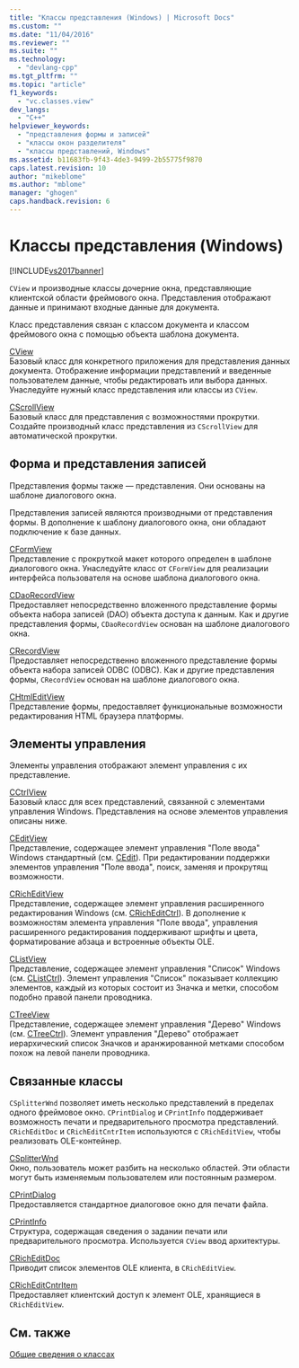 ```yaml
---
title: "Классы представления (Windows) | Microsoft Docs"
ms.custom: ""
ms.date: "11/04/2016"
ms.reviewer: ""
ms.suite: ""
ms.technology: 
  - "devlang-cpp"
ms.tgt_pltfrm: ""
ms.topic: "article"
f1_keywords: 
  - "vc.classes.view"
dev_langs: 
  - "C++"
helpviewer_keywords: 
  - "представления формы и записей"
  - "классы окон разделителя"
  - "классы представлений, Windows"
ms.assetid: b11683fb-9f43-4de3-9499-2b55775f9870
caps.latest.revision: 10
author: "mikeblome"
ms.author: "mblome"
manager: "ghogen"
caps.handback.revision: 6
---
```

# Классы представления (Windows)
[!INCLUDE[vs2017banner](../assembler/inline/includes/vs2017banner.md)]

`CView` и производные классы дочерние окна, представляющие клиентской области фреймового окна.  Представления отображают данные и принимают входные данные для документа.  
  
 Класс представления связан с классом документа и классом фреймового окна с помощью объекта шаблона документа.  
  
 [CView](../Topic/CView%20Class.md)  
 Базовый класс для конкретного приложения для представления данных документа.  Отображение информации представлений и введенные пользователем данные, чтобы редактировать или выбора данных.  Унаследуйте нужный класс представления или классы из `CView`.  
  
 [CScrollView](../mfc/reference/cscrollview-class.md)  
 Базовый класс для представления с возможностями прокрутки.  Создайте производный класс представления из `CScrollView` для автоматической прокрутки.  
  
## Форма и представления записей  
 Представления формы также — представления.  Они основаны на шаблоне диалогового окна.  
  
 Представления записей являются производными от представления формы.  В дополнение к шаблону диалогового окна, они обладают подключение к базе данных.  
  
 [CFormView](../mfc/reference/cformview-class.md)  
 Представление с прокруткой макет которого определен в шаблоне диалогового окна.  Унаследуйте класс от `CFormView` для реализации интерфейса пользователя на основе шаблона диалогового окна.  
  
 [CDaoRecordView](../mfc/reference/cdaorecordview-class.md)  
 Предоставляет непосредственно вложенного представление формы объекта набора записей \(DAO\) объекта доступа к данным.  Как и другие представления формы, `CDaoRecordView` основан на шаблоне диалогового окна.  
  
 [CRecordView](../mfc/reference/crecordview-class.md)  
 Предоставляет непосредственно вложенного представление формы объекта набора записей ODBC \(ODBC\).  Как и другие представления формы, `CRecordView` основан на шаблоне диалогового окна.  
  
 [CHtmlEditView](../mfc/reference/chtmleditview-class.md)  
 Представление формы, предоставляет функциональные возможности редактирования HTML браузера платформы.  
  
## Элементы управления  
 Элементы управления отображают элемент управления с их представление.  
  
 [CCtrlView](../mfc/reference/cctrlview-class.md)  
 Базовый класс для всех представлений, связанной с элементами управления Windows.  Представления на основе элементов управления описаны ниже.  
  
 [CEditView](../Topic/CEditView%20Class.md)  
 Представление, содержащее элемент управления "Поле ввода" Windows стандартный \(см. [CEdit](../Topic/CEdit%20Class.md)\).  При редактировании поддержки элементов управления "Поле ввода", поиск, заменяя и прокрутящ возможности.  
  
 [CRichEditView](../mfc/reference/cricheditview-class.md)  
 Представление, содержащее элемент управления расширенного редактирования Windows \(см. [CRichEditCtrl](../Topic/CRichEditCtrl%20Class.md)\).  В дополнение к возможностям элемента управления "Поле ввода", управления расширенного редактирования поддерживают шрифты и цвета, форматирование абзаца и встроенные объекты OLE.  
  
 [CListView](../mfc/reference/clistview-class.md)  
 Представление, содержащее элемент управления "Список" Windows \(см. [CListCtrl](../Topic/CListCtrl%20Class.md)\).  Элемент управления "Список" показывает коллекцию элементов, каждый из которых состоит из Значка и метки, способом подобно правой панели проводника.  
  
 [CTreeView](../mfc/reference/ctreeview-class.md)  
 Представление, содержащее элемент управления "Дерево" Windows \(см. [CTreeCtrl](../mfc/reference/ctreectrl-class.md)\).  Элемент управления "Дерево" отображает иерархический список Значков и аранжированной метками способом похож на левой панели проводника.  
  
## Связанные классы  
 `CSplitterWnd` позволяет иметь несколько представлений в пределах одного фреймовое окно.  `CPrintDialog` и `CPrintInfo` поддерживает возможность печати и предварительного просмотра представлений.  `CRichEditDoc` и `CRichEditCntrItem` используются с `CRichEditView`, чтобы реализовать OLE\-контейнер.  
  
 [CSplitterWnd](../mfc/reference/csplitterwnd-class.md)  
 Окно, пользователь может разбить на несколько областей.  Эти области могут быть изменяемым пользователем или постоянным размером.  
  
 [CPrintDialog](../Topic/CPrintDialog%20Class.md)  
 Предоставляется стандартное диалоговое окно для печати файла.  
  
 [CPrintInfo](../mfc/reference/cprintinfo-structure.md)  
 Структура, содержащая сведения о задании печати или предварительного просмотра.  Используется `CView` ввод архитектуры.  
  
 [CRichEditDoc](../mfc/reference/cricheditdoc-class.md)  
 Приводит список элементов OLE клиента, в `CRichEditView`.  
  
 [CRichEditCntrItem](../mfc/reference/cricheditcntritem-class.md)  
 Предоставляет клиентский доступ к элемент OLE, хранящиеся в `CRichEditView`.  
  
## См. также  
 [Общие сведения о классах](../mfc/class-library-overview.md)